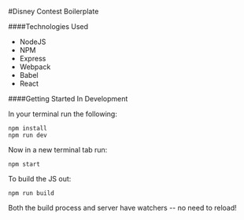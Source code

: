 #Disney Contest Boilerplate

####Technologies Used

  * NodeJS
  * NPM
  * Express
  * Webpack
  * Babel
  * React

####Getting Started In Development

In your terminal run the following:

```shell
npm install
npm run dev
```

Now in a new terminal tab run:

```shell
npm start
```

To build the JS out:

```shell
npm run build
```

Both the build process and server have watchers -- no need to reload!
